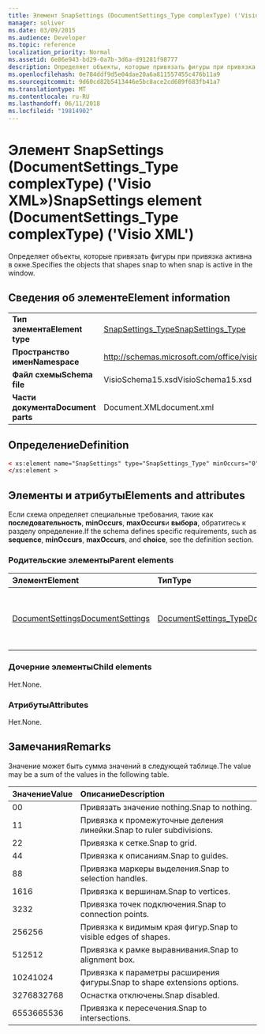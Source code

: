 ```yaml
---
title: Элемент SnapSettings (DocumentSettings_Type complexType) ('Visio XML»)
manager: soliver
ms.date: 03/09/2015
ms.audience: Developer
ms.topic: reference
localization_priority: Normal
ms.assetid: 6e86e943-bd29-0a7b-3d6a-d91281f98777
description: Определяет объекты, которые привязать фигуры при привязка активна в окне.
ms.openlocfilehash: 0e784ddf9d5e04dae20a6a811557455c476b11a9
ms.sourcegitcommit: 9d60cd82b5413446e5bc8ace2cd689f683fb41a7
ms.translationtype: MT
ms.contentlocale: ru-RU
ms.lasthandoff: 06/11/2018
ms.locfileid: "19814902"
---
```

# <a name="snapsettings-element-documentsettingstype-complextype-visio-xml"></a><span data-ttu-id="df84e-103">Элемент SnapSettings (DocumentSettings_Type complexType) ('Visio XML»)</span><span class="sxs-lookup"><span data-stu-id="df84e-103">SnapSettings element (DocumentSettings_Type complexType) ('Visio XML')</span></span>

<span data-ttu-id="df84e-104">Определяет объекты, которые привязать фигуры при привязка активна в окне.</span><span class="sxs-lookup"><span data-stu-id="df84e-104">Specifies the objects that shapes snap to when snap is active in the window.</span></span>
  
## <a name="element-information"></a><span data-ttu-id="df84e-105">Сведения об элементе</span><span class="sxs-lookup"><span data-stu-id="df84e-105">Element information</span></span>

|||
|:-----|:-----|
|<span data-ttu-id="df84e-106">**Тип элемента**</span><span class="sxs-lookup"><span data-stu-id="df84e-106">**Element type**</span></span> <br/> |[<span data-ttu-id="df84e-107">SnapSettings_Type</span><span class="sxs-lookup"><span data-stu-id="df84e-107">SnapSettings_Type</span></span>](snapsettings_type-complextypevisio-xml.md) <br/> |
|<span data-ttu-id="df84e-108">**Пространство имен**</span><span class="sxs-lookup"><span data-stu-id="df84e-108">**Namespace**</span></span> <br/> |http://schemas.microsoft.com/office/visio/2012/main  <br/> |
|<span data-ttu-id="df84e-109">**Файл схемы**</span><span class="sxs-lookup"><span data-stu-id="df84e-109">**Schema file**</span></span> <br/> |<span data-ttu-id="df84e-110">VisioSchema15.xsd</span><span class="sxs-lookup"><span data-stu-id="df84e-110">VisioSchema15.xsd</span></span>  <br/> |
|<span data-ttu-id="df84e-111">**Части документа**</span><span class="sxs-lookup"><span data-stu-id="df84e-111">**Document parts**</span></span> <br/> |<span data-ttu-id="df84e-112">Document.XML</span><span class="sxs-lookup"><span data-stu-id="df84e-112">document.xml</span></span>  <br/> |
   
## <a name="definition"></a><span data-ttu-id="df84e-113">Определение</span><span class="sxs-lookup"><span data-stu-id="df84e-113">Definition</span></span>

```XML
< xs:element name="SnapSettings" type="SnapSettings_Type" minOccurs="0" maxOccurs="1" >
</xs:element >
```

## <a name="elements-and-attributes"></a><span data-ttu-id="df84e-114">Элементы и атрибуты</span><span class="sxs-lookup"><span data-stu-id="df84e-114">Elements and attributes</span></span>

<span data-ttu-id="df84e-115">Если схема определяет специальные требования, такие как **последовательность**, **minOccurs**, **maxOccurs**и **выбора**, обратитесь к разделу определение.</span><span class="sxs-lookup"><span data-stu-id="df84e-115">If the schema defines specific requirements, such as **sequence**, **minOccurs**, **maxOccurs**, and **choice**, see the definition section.</span></span> 
  
### <a name="parent-elements"></a><span data-ttu-id="df84e-116">Родительские элементы</span><span class="sxs-lookup"><span data-stu-id="df84e-116">Parent elements</span></span>

|<span data-ttu-id="df84e-117">**Элемент**</span><span class="sxs-lookup"><span data-stu-id="df84e-117">**Element**</span></span>|<span data-ttu-id="df84e-118">**Тип**</span><span class="sxs-lookup"><span data-stu-id="df84e-118">**Type**</span></span>|<span data-ttu-id="df84e-119">**Описание**</span><span class="sxs-lookup"><span data-stu-id="df84e-119">**Description**</span></span>|
|:-----|:-----|:-----|
|[<span data-ttu-id="df84e-120">DocumentSettings</span><span class="sxs-lookup"><span data-stu-id="df84e-120">DocumentSettings</span></span>](documentsettings-element-visiodocument_type-complextypevisio-xml.md) <br/> |[<span data-ttu-id="df84e-121">DocumentSettings_Type</span><span class="sxs-lookup"><span data-stu-id="df84e-121">DocumentSettings_Type</span></span>](documentsettings_type-complextypevisio-xml.md) <br/> |<span data-ttu-id="df84e-122">Содержит элементы, которые определяют параметры документов.</span><span class="sxs-lookup"><span data-stu-id="df84e-122">Contains elements that specify document settings.</span></span>  <br/> |
   
### <a name="child-elements"></a><span data-ttu-id="df84e-123">Дочерние элементы</span><span class="sxs-lookup"><span data-stu-id="df84e-123">Child elements</span></span>

<span data-ttu-id="df84e-124">Нет.</span><span class="sxs-lookup"><span data-stu-id="df84e-124">None.</span></span>
  
### <a name="attributes"></a><span data-ttu-id="df84e-125">Атрибуты</span><span class="sxs-lookup"><span data-stu-id="df84e-125">Attributes</span></span>

<span data-ttu-id="df84e-126">Нет.</span><span class="sxs-lookup"><span data-stu-id="df84e-126">None.</span></span>
  
## <a name="remarks"></a><span data-ttu-id="df84e-127">Замечания</span><span class="sxs-lookup"><span data-stu-id="df84e-127">Remarks</span></span>

<span data-ttu-id="df84e-128">Значение может быть сумма значений в следующей таблице.</span><span class="sxs-lookup"><span data-stu-id="df84e-128">The value may be a sum of the values in the following table.</span></span>
  
|<span data-ttu-id="df84e-129">**Значение**</span><span class="sxs-lookup"><span data-stu-id="df84e-129">**Value**</span></span>|<span data-ttu-id="df84e-130">**Описание**</span><span class="sxs-lookup"><span data-stu-id="df84e-130">**Description**</span></span>|
|:-----|:-----|
|<span data-ttu-id="df84e-131">0</span><span class="sxs-lookup"><span data-stu-id="df84e-131">0</span></span>  <br/> |<span data-ttu-id="df84e-132">Привязать значение nothing.</span><span class="sxs-lookup"><span data-stu-id="df84e-132">Snap to nothing.</span></span>  <br/> |
|<span data-ttu-id="df84e-133">1</span><span class="sxs-lookup"><span data-stu-id="df84e-133">1</span></span>  <br/> |<span data-ttu-id="df84e-134">Привязка к промежуточные деления линейки.</span><span class="sxs-lookup"><span data-stu-id="df84e-134">Snap to ruler subdivisions.</span></span>  <br/> |
|<span data-ttu-id="df84e-135">2</span><span class="sxs-lookup"><span data-stu-id="df84e-135">2</span></span>  <br/> |<span data-ttu-id="df84e-136">Привязка к сетке.</span><span class="sxs-lookup"><span data-stu-id="df84e-136">Snap to grid.</span></span>  <br/> |
|<span data-ttu-id="df84e-137">4</span><span class="sxs-lookup"><span data-stu-id="df84e-137">4</span></span>  <br/> |<span data-ttu-id="df84e-138">Привязка к описаниям.</span><span class="sxs-lookup"><span data-stu-id="df84e-138">Snap to guides.</span></span>  <br/> |
|<span data-ttu-id="df84e-139">8</span><span class="sxs-lookup"><span data-stu-id="df84e-139">8</span></span>  <br/> |<span data-ttu-id="df84e-140">Привязка маркеры выделения.</span><span class="sxs-lookup"><span data-stu-id="df84e-140">Snap to selection handles.</span></span>  <br/> |
|<span data-ttu-id="df84e-141">16</span><span class="sxs-lookup"><span data-stu-id="df84e-141">16</span></span>  <br/> |<span data-ttu-id="df84e-142">Привязка к вершинам.</span><span class="sxs-lookup"><span data-stu-id="df84e-142">Snap to vertices.</span></span>  <br/> |
|<span data-ttu-id="df84e-143">32</span><span class="sxs-lookup"><span data-stu-id="df84e-143">32</span></span>  <br/> |<span data-ttu-id="df84e-144">Привязка точек подключения.</span><span class="sxs-lookup"><span data-stu-id="df84e-144">Snap to connection points.</span></span>  <br/> |
|<span data-ttu-id="df84e-145">256</span><span class="sxs-lookup"><span data-stu-id="df84e-145">256</span></span>  <br/> |<span data-ttu-id="df84e-146">Привязка к видимым края фигур.</span><span class="sxs-lookup"><span data-stu-id="df84e-146">Snap to visible edges of shapes.</span></span>  <br/> |
|<span data-ttu-id="df84e-147">512</span><span class="sxs-lookup"><span data-stu-id="df84e-147">512</span></span>  <br/> |<span data-ttu-id="df84e-148">Привязка к рамке выравнивания.</span><span class="sxs-lookup"><span data-stu-id="df84e-148">Snap to alignment box.</span></span>  <br/> |
|<span data-ttu-id="df84e-149">1024</span><span class="sxs-lookup"><span data-stu-id="df84e-149">1024</span></span>  <br/> |<span data-ttu-id="df84e-150">Привязка к параметры расширения фигуры.</span><span class="sxs-lookup"><span data-stu-id="df84e-150">Snap to shape extensions options.</span></span>  <br/> |
|<span data-ttu-id="df84e-151">32768</span><span class="sxs-lookup"><span data-stu-id="df84e-151">32768</span></span>  <br/> |<span data-ttu-id="df84e-152">Оснастка отключены.</span><span class="sxs-lookup"><span data-stu-id="df84e-152">Snap disabled.</span></span>  <br/> |
|<span data-ttu-id="df84e-153">65536</span><span class="sxs-lookup"><span data-stu-id="df84e-153">65536</span></span>  <br/> |<span data-ttu-id="df84e-154">Привязка к пересечения.</span><span class="sxs-lookup"><span data-stu-id="df84e-154">Snap to intersections.</span></span>  <br/> |
   

